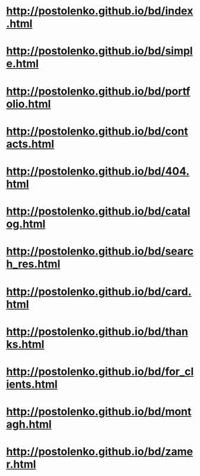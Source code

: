 # http://postolenko.github.io/bd/index.html
# http://postolenko.github.io/bd/simple.html
# http://postolenko.github.io/bd/portfolio.html
# http://postolenko.github.io/bd/contacts.html
# http://postolenko.github.io/bd/404.html
# http://postolenko.github.io/bd/catalog.html
# http://postolenko.github.io/bd/search_res.html
# http://postolenko.github.io/bd/card.html
# http://postolenko.github.io/bd/thanks.html
# http://postolenko.github.io/bd/for_clients.html
# http://postolenko.github.io/bd/montagh.html
# http://postolenko.github.io/bd/zamer.html
